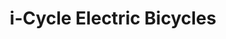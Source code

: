 ---
title: "i-Cycle Electric Bicycles"
url: /kingston/i-cycle-electric-bicycles/
shop: storage rental
---